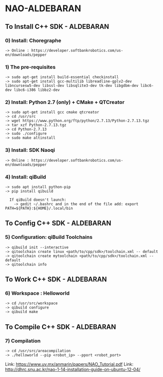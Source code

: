 # NAO-ALDEBARAN
## To Install C++ SDK - ALDEBARAN


### 0) Install: Choregraphe
```
-> Online : https://developer.softbankrobotics.com/us-en/downloads/pepper 
```


### 1) The pre-requisites </br>
```
-> sudo apt-get install build-essential checkinstall 
-> sudo apt-get install gcc-multilib libreadline-gplv2-dev libncursesw5-dev libssl-dev libsqlite3-dev tk-dev libgdbm-dev libc6-dev libc6-i386 libbz2-dev 
```


### 2) Install: Python 2.7 (only) + CMake + QTCreator </br>
```
-> sudo apt-get install gcc cmake qtcreator 
-> cd /usr/src 
-> wget https://www.python.org/ftp/python/2.7.13/Python-2.7.13.tgz 
-> tar xzf Python-2.7.13.tgz 
-> cd Python-2.7.13 
-> sudo ./configure 
-> sudo make altinstall 
```


### 3) Install: SDK Naoqi </br>
```
-> Online : https://developer.softbankrobotics.com/us-en/downloads/pepper
```

### 4) Install: qiBuild </br>
```
-> sudo apt install python-pip
-> pip install qibuild
```
```
  If qiBuild doesn't launch: 
	-> gedit ~/.bashrc and in the end of the file add: export PATH=${PATH}:${HOME}/.local/bin
```

## To Config C++ SDK - ALDEBARAN
### 5) Configuration: qiBuild Toolchains </br>
```
-> qibuild init --interactive 
-> qitoolchain create linux <path/to/cpp/sdk>/toolchain.xml -- default
-> qitoolchain create mytoolchain <path/to/cpp/sdk>/toolchain.xml -- default
-> qitoolchain info
```

## To Work C++ SDK - ALDEBARAN
### 6) Workspace : Helloworld </br>
```
-> cd /usr/src/workspace
-> qibuild configure
-> qibuild make
```

## To Compile C++ SDK - ALDEBARAN
### 7) Compilation </br>
```
-> cd /usr/src/areacompilation
-> ./helloworld --pip <robot_ip> --pport <robot_port>
```



Link: https://www.uv.mx/anmarin/papers/NAO_Tutorial.pdf
Link: http://dhrc.snu.ac.kr/nao-1-14-installation-guide-on-ubuntu-12-04/
